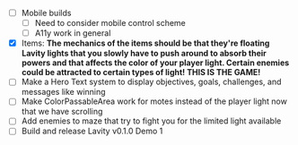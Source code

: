 - [ ] Mobile builds
	- [ ] Need to consider mobile control scheme
	- [ ] A11y work in general
- [x] Items: **The mechanics of the items should be that they're floating Lavity lights that you slowly have to push around to absorb their powers and that affects the color of your player light. Certain enemies could be attracted to certain types of light! THIS IS THE GAME!**
- [ ] Make a Hero Text system to display objectives, goals, challenges, and messages like winning
- [ ] Make ColorPassableArea work for motes instead of the player light now that we have scrolling
- [ ] Add enemies to maze that try to fight you for the limited light available
- [ ] Build and release Lavity v0.1.0 Demo 1
